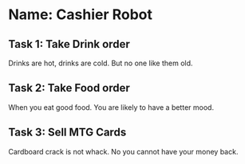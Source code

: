 
# Name: Cashier Robot

## Task 1: Take Drink order
Drinks are hot, drinks are cold.
But no one like them old.
## Task 2: Take Food order
When you eat good food.
You are likely to have a better mood.
## Task 3: Sell MTG Cards
Cardboard crack is not whack.
No you cannot have your money back.
